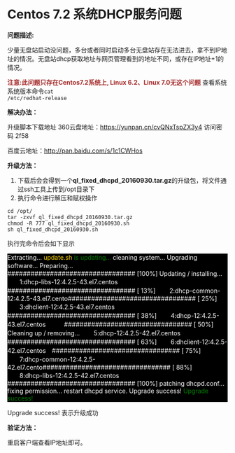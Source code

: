 # Centos 7.2 系统DHCP服务问题

**问题描述:**

少量无盘站启动没问题，多台或者同时启动多台无盘站存在无法进去，拿不到IP地址的情况。无盘站dhcp获取地址与网页管理看到的地址不同，或存在IP地址+1的情况。

**<font color=#A52A2A>注意:此问题只存在Centos7.2系统上, Linux 6.2、Linux 7.0无这个问题</font>**
查看系统系统版本命令<code>cat /etc/redhat-release</code>

**解决办法：**

升级脚本下载地址
360云盘地址：https://yunpan.cn/cvQNxTspZX3y4  访问密码 2f58

百度云地址：http://pan.baidu.com/s/1c1CWHos

**升级方法：**

1. 下载后会会得到一个**ql_fixed_dhcpd_20160930.tar.gz**的升级包，将文件通过ssh工具上传到/opt目录下
2. 执行命令进行解压和赋权操作

```
cd /opt/
tar -zxvf ql_fixed_dhcpd_20160930.tar.gz
chmod -R 777 ql_fixed_dhcpd_20160930.sh
sh ql_fixed_dhcpd_20160930.sh
```
执行完命令后会如下显示
<div class="daima" style="background-color:#000000 ">
<font color=#FFFFFF>
Extracting...
<font color=#FFD700>update.sh</font> <font color=#008000>is updating...</font>
cleaning system...
Upgrading software...
Preparing...　　　　　　　　　　　　　　################################# [100%]
Updating / installing...
　　1:dhcp-libs-12:4.2.5-43.el7.centos　################################# [ 13%]
　　2:dhcp-common-12:4.2.5-43.el7.cento################################# [ 25%]
　　3:dhclient-12:4.2.5-43.el7.centos　################################# [ 38%]
　　4:dhcp-12:4.2.5-43.el7.centos　　　################################# [ 50%]
Cleaning up / removing...
　　5:dhcp-12:4.2.5-42.el7.centos　　　################################# [ 63%]
　　6:dhclient-12:4.2.5-42.el7.centos　################################# [ 75%]
　　7:dhcp-common-12:4.2.5-42.el7.cento################################# [ 88%]
　　8:dhcp-libs-12:4.2.5-42.el7.centos　################################# [100%]
patching dhcpd.conf...
fixing permission...
restart dhcpd service.
Upgrade success!
<font color=#008000> Upgrade success!</font>
</font>
</div>

Upgrade success! 表示升级成功

**验证方法：**

重启客户端查看IP地址即可。
